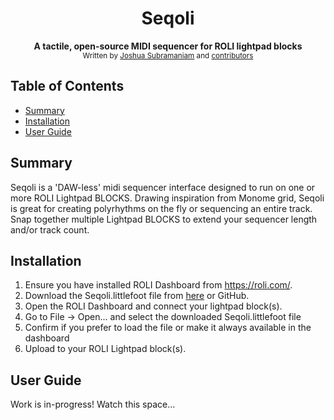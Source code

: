 <h1 align="center">Seqoli</h1>

<div align="center">
  <strong>A tactile, open-source MIDI sequencer for ROLI lightpad blocks</strong>
</div>

<div align="center">
  <sub>Written by 
  <a href="https://www.linkedin.com/in/jsubramaniam/">Joshua Subramaniam</a> and
  <a href="https://github.com/SuuBro/Seqoli/graphs/contributors">
    contributors
  </a>
</div>

## Table of Contents
- [Summary](#summary)
- [Installation](#installation)
- [User Guide](#user-guide)

## Summary
Seqoli is a 'DAW-less' midi sequencer interface designed to run on one or more ROLI Lightpad BLOCKS. Drawing inspiration from Monome grid, Seqoli is great for creating polyrhythms on the fly or sequencing an entire track. Snap together multiple Lightpad BLOCKS to extend your sequencer length and/or track count.


## Installation

1. Ensure you have installed ROLI Dashboard from https://roli.com/.
1. Download the Seqoli.littlefoot file from [here](https://gumroad.com/l/seqoli) or GitHub.
1. Open the ROLI Dashboard and connect your lightpad block(s).
1. Go to File -> Open... and select the downloaded Seqoli.littlefoot file 
1. Confirm if you prefer to load the file or make it always available in the dashboard
1. Upload to your ROLI Lightpad block(s).


## User Guide
Work is in-progress! Watch this space...




